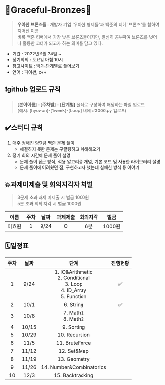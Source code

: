 # 🤎Graceful-Bronzes🤎
> **우아한 브론즈들** : 개발자 기업 '우아한 형제들'과 백준의 티어 '브론즈'를 합하여 지어진 이름  
비록 백준 티어에서 가장 낮은 브론즈들이지만, 열심히 공부하여 브론즈를 벗어나 훌륭한 코더가 되고자 하는 의미를 담고 있다.  
- 기간 : 2022년 9월 24일 ~
- 정기회의 : 토요일 아침 10시
- 참고사이트 : [백준-단계별로 풀어보기](https://www.acmicpc.net/step)
- 언어 : 파이썬, c++

## ❗github 업로드 규칙
> **[본이이름] - [주차별] - [단계별]** 폴더로 구성하여 해당하는 파일 업로드  
(예시: [hyowon]-[1week]-[Loop] 내에 #3006.py 업로드)  
  
  
## ✔️스터디 규칙
1. 매주 정해진 양만큼 백준 문제 풀이
    - 해결하지 못한 문제는 구글링하고 이해해오기  
2. 정기 회의 시간에 문제 풀이 설명
    - 문제 풀이 접근 방식, 적용 알고리즘 개념, 기본 코드 및 사용한 라이브러리 설명
    - 문제 풀이에 어려웠던 점, 구현하고자 했는데 실패한 방식 등 이야기
  
  
## 💥과제미제출 및 회의지각자 처벌
> 3문제 초과 과제 미제출 시 벌금 1000원  
5분 초과 회의 지각 시 벌금 1000원  

이름 | 주차 | 날짜 | 과제제출 | 회의지각 | 벌금|  
:-:|:-:|:-:|:-:|:-:|:-:    
이효원|1|9/24|O|6분|1000원|
  
  
## 🗓️일정표
주차 | 날짜 | 단계 | 진행현황|
:-:|:-:|:-:|:-:
1 | 9/24 | 1. IO&Arithmetic<br/>2. Conditional<br/>3. Loop<br/>4. ID_Array<br/>5. Function | ✅  
2 | 10/1 | 6. String | ✅ | 
3 | 10/8 | 7. Math1<br/>8. Math2 | |
4 | 10/15 | 9. Sorting | |
5 | 10/29 | 10. Recursion | |
6 | 11/5 | 11. BruteForce | |
7 | 11/12 | 12. Set&Map | |
8 | 11/19 | 13. Geometry | |
9 | 11/26 | 14. Number&Combinatorics | |
10 | 12/3 | 15. Backtracking | |




